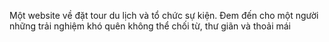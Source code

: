 Một website về đặt tour du lịch và tổ chức sự kiện. Đem đến cho một người những trải nghiệm khó quên không thể chối từ, thư giãn và thoải mái
